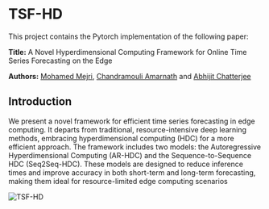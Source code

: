 # TSF-HD

This project contains the Pytorch implementation of the following paper:

**Title:** A Novel Hyperdimensional Computing Framework for  Online Time Series Forecasting on the Edge

**Authors:** [Mohamed Mejri](mohamed.mejri@gatech.edu), [Chandramouli Amarnath](chandamarnath@gatech.edu) and [Abhijit Chatterjee](abhijit.chatterjee@ece.gatech.edu)

## Introduction

We present a novel framework for efficient time series forecasting in edge computing. It departs from traditional, resource-intensive deep learning methods, embracing hyperdimensional computing (HDC) for a more efficient approach. The framework includes two models: the Autoregressive Hyperdimensional Computing (AR-HDC) and the Sequence-to-Sequence HDC (Seq2Seq-HDC). These models are designed to reduce inference times and improve accuracy in both short-term and long-term forecasting, making them ideal for resource-limited edge computing scenarios

![TSF-HD](https://github.com/tsfhd2024/tsf-hd/blob/main/data/image/AR-Seq2Seq-Overview.png)
